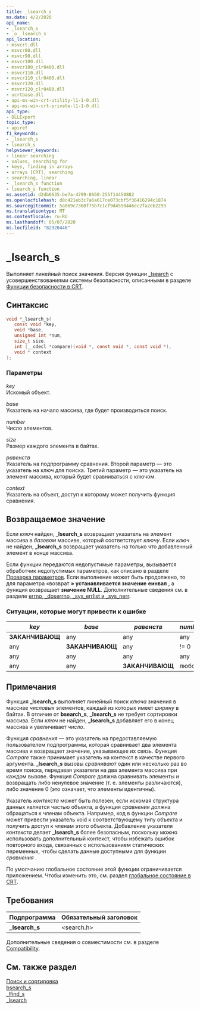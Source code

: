 ```yaml
---
title: _lsearch_s
ms.date: 4/2/2020
api_name:
- _lsearch_s
- _o__lsearch_s
api_location:
- msvcrt.dll
- msvcr80.dll
- msvcr90.dll
- msvcr100.dll
- msvcr100_clr0400.dll
- msvcr110.dll
- msvcr110_clr0400.dll
- msvcr120.dll
- msvcr120_clr0400.dll
- ucrtbase.dll
- api-ms-win-crt-utility-l1-1-0.dll
- api-ms-win-crt-private-l1-1-0.dll
api_type:
- DLLExport
topic_type:
- apiref
f1_keywords:
- _lsearch_s
- lsearch_s
helpviewer_keywords:
- linear searching
- values, searching for
- keys, finding in arrays
- arrays [CRT], searching
- searching, linear
- _lsearch_s function
- lsearch_s function
ms.assetid: d2db0635-be7a-4799-8660-255f14450882
ms.openlocfilehash: d8c421eb3c7a6a617ce073cbf5f36416294c1874
ms.sourcegitcommit: 5a069c7360f75b7c1cf9d4550446ec2fa2eb2293
ms.translationtype: MT
ms.contentlocale: ru-RU
ms.lasthandoff: 05/07/2020
ms.locfileid: "82920446"
---
```

# <a name="_lsearch_s"></a>_lsearch_s

Выполняет линейный поиск значения. Версия функции [_lsearch](lsearch.md) с усовершенствованиями системы безопасности, описанными в разделе [Функции безопасности в CRT](../../c-runtime-library/security-features-in-the-crt.md).

## <a name="syntax"></a>Синтаксис

```C
void *_lsearch_s(
   const void *key,
   void *base,
   unsigned int *num,
   size_t size,
   int (__cdecl *compare)(void *, const void *, const void *),
   void * context
);
```

### <a name="parameters"></a>Параметры

*key*<br/>
Искомый объект.

*base*<br/>
Указатель на начало массива, где будет производиться поиск.

*number*<br/>
Число элементов.

*size*<br/>
Размер каждого элемента в байтах.

*равенств*<br/>
Указатель на подпрограмму сравнения. Второй параметр — это указатель на ключ для поиска. Третий параметр — это указатель на элемент массива, который будет сравниваться с ключом.

*context*<br/>
Указатель на объект, доступ к которому может получить функция сравнения.

## <a name="return-value"></a>Возвращаемое значение

Если *ключ* найден, **_lsearch_s** возвращает указатель на элемент массива в *базовом* массиве, который соответствует *ключу*. Если *ключ* не найден, **_lsearch_s** возвращает указатель на только что добавленный элемент в конце массива.

Если функции передаются недопустимые параметры, вызывается обработчик недопустимых параметров, как описано в разделе [Проверка параметров](../../c-runtime-library/parameter-validation.md). Если выполнение может быть продолжено, то для параметра «возврат **» устанавливается значение** **еинвал** , а функция возвращает **значение NULL**. Дополнительные сведения см. в разделе [errno, _doserrno, _sys_errlist и _sys_nerr](../../c-runtime-library/errno-doserrno-sys-errlist-and-sys-nerr.md).

### <a name="error-conditions"></a>Ситуации, которые могут привести к ошибке

|*key*|*base*|*равенств*|*number*|*size*|**errno**|
|-----------|------------|---------------|-----------|------------|-------------|
|**ЗАКАНЧИВАЮЩ**|any|any|any|any|**еинвал**|
|any|**ЗАКАНЧИВАЮЩ**|any|!= 0|any|**еинвал**|
|any|any|any|any|нуль|**еинвал**|
|any|any|**ЗАКАНЧИВАЮЩ**|любой|any|**еинвал**|

## <a name="remarks"></a>Примечания

Функция **_lsearch_s** выполняет линейный поиск *ключа* значения в массиве *числовых* элементов, каждый из которых имеет *ширину* в байтах. В отличие от **bsearch_s**, **_lsearch_s** не требует сортировки массива. Если *ключ* не найден, **_lsearch_s** добавляет его в конец массива и увеличивает *число*.

Функция *сравнения* — это указатель на предоставляемую пользователем подпрограммы, которая сравнивает два элемента массива и возвращает значение, указывающее их связь. Функция *Compare* также принимает указатель на контекст в качестве первого аргумента. **_lsearch_s** вызовы *сравнивают* один или несколько раз во время поиска, передавая указатели на два элемента массива при каждом вызове. Функция *Compare* должна сравнивать элементы и возвращать либо ненулевое значение (т. е. элементы различаются), либо значение 0 (это означает, что элементы идентичны).

Указатель *контекста* может быть полезен, если искомая структура данных является частью объекта, а функция *сравнения* должна обращаться к членам объекта. Например, код в функции *Compare* может привести указатель void к соответствующему типу объекта и получить доступ к членам этого объекта. Добавление указателя *контекста* делает **_lsearch_s** более безопасным, поскольку можно использовать дополнительный контекст, чтобы избежать ошибок повторного входа, связанных с использованием статических переменных, чтобы сделать данные доступными для функции *сравнения* .

По умолчанию глобальное состояние этой функции ограничивается приложением. Чтобы изменить это, см. раздел [глобальное состояние в CRT](../global-state.md).

## <a name="requirements"></a>Требования

|Подпрограмма|Обязательный заголовок|
|-------------|---------------------|
|**_lsearch_s**|\<search.h>|

Дополнительные сведения о совместимости см. в разделе [Compatibility](../../c-runtime-library/compatibility.md).

## <a name="see-also"></a>См. также раздел

[Поиск и сортировка](../../c-runtime-library/searching-and-sorting.md)<br/>
[bsearch_s](bsearch-s.md)<br/>
[_lfind_s](lfind-s.md)<br/>
[_lsearch](lsearch.md)<br/>
